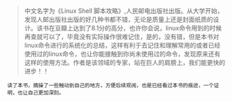 

> 中文名字为《Linux Shell 脚本攻略》,人民邮电出版社出版。从大学开始，发现人邮出版社出版的好几种书都不错，无论是质量上还是封面纸质的设计。该书在豆瓣上达到了8.1分的高分，也许你会说，linux命令用到的时候再查就可以了，毕竟没有实际操作很难记住，是的，没有错，但是本书对linux命令进行的系统化的总结，这样有利于去记住和理解常用的或者已经使用过的linux命令，也让你能接触到你尚未使用过的命令，发现原来还有这样的使用方法。作者是该领域的专家，站在巨人的肩膀上，我们能更快的进步！！

```
读了本书，摘操了一些触动到自己的地方，方便后续观阅，也是已经看过本书的痕迹，一个证明，也让自己更加深刻。
```

